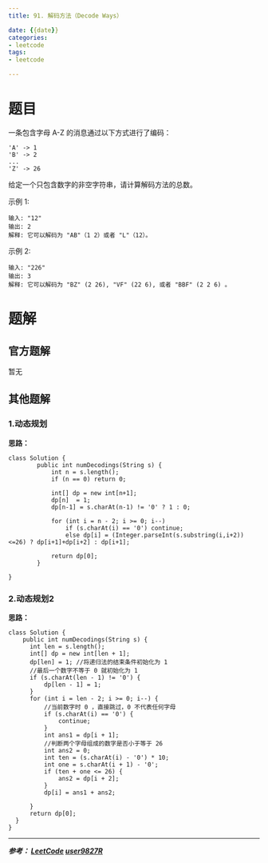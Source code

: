 ```yaml
---
title: 91. 解码方法（Decode Ways）

date: {{date}}
categories:
- leetcode
tags:
- leetcode

---
```

# 题目
一条包含字母 A-Z 的消息通过以下方式进行了编码：
```
'A' -> 1
'B' -> 2
...
'Z' -> 26
```
给定一个只包含数字的非空字符串，请计算解码方法的总数。

示例 1:
```
输入: "12"
输出: 2
解释: 它可以解码为 "AB"（1 2）或者 "L"（12）。
```
示例 2:
```
输入: "226"
输出: 3
解释: 它可以解码为 "BZ" (2 26), "VF" (22 6), 或者 "BBF" (2 2 6) 。
```


# 题解

## 官方题解
暂无

## 其他题解
### 1.动态规划
**思路：**

```
class Solution {
        public int numDecodings(String s) {
            int n = s.length();
            if (n == 0) return 0;

            int[] dp = new int[n+1];
            dp[n]  = 1;
            dp[n-1] = s.charAt(n-1) != '0' ? 1 : 0;

            for (int i = n - 2; i >= 0; i--)
                if (s.charAt(i) == '0') continue;
                else dp[i] = (Integer.parseInt(s.substring(i,i+2))<=26) ? dp[i+1]+dp[i+2] : dp[i+1];

            return dp[0];
        }

}
```

### 2.动态规划2
**思路：**

```
class Solution {
    public int numDecodings(String s) {
      int len = s.length();
      int[] dp = new int[len + 1];
      dp[len] = 1; //将递归法的结束条件初始化为 1
      //最后一个数字不等于 0 就初始化为 1
      if (s.charAt(len - 1) != '0') {
          dp[len - 1] = 1;
      }
      for (int i = len - 2; i >= 0; i--) {
          //当前数字时 0 ，直接跳过，0 不代表任何字母
          if (s.charAt(i) == '0') {
              continue;
          }
          int ans1 = dp[i + 1];
          //判断两个字母组成的数字是否小于等于 26
          int ans2 = 0;
          int ten = (s.charAt(i) - '0') * 10;
          int one = s.charAt(i + 1) - '0';
          if (ten + one <= 26) {
              ans2 = dp[i + 2];
          }
          dp[i] = ans1 + ans2;

      }
      return dp[0];
  }
}
```


---
***参考：
[LeetCode](https://leetcode-cn.com/problems/decode-ways/)
[user9827R](https://leetcode-cn.com/problems/decode-ways/solution/jie-ma-fang-fa-by-user9827r/)***
